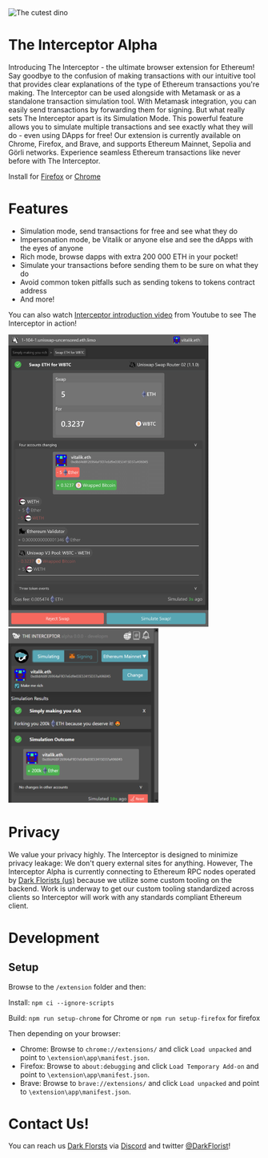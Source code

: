 <img src = "extension/app/img/LOGOA_400x400.png" alt = "The cutest dino" style = "width: 200px;"/>

# The Interceptor Alpha
Introducing The Interceptor - the ultimate browser extension for Ethereum! Say goodbye to the confusion of making transactions with our intuitive tool that provides clear explanations of the type of Ethereum transactions you're making. The Interceptor can be used alongside with Metamask or as a standalone transaction simulation tool. With Metamask integration, you can easily send transactions by forwarding them for signing. But what really sets The Interceptor apart is its Simulation Mode. This powerful feature allows you to simulate multiple transactions and see exactly what they will do - even using DApps for free! Our extension is currently available on Chrome, Firefox, and Brave, and supports Ethereum Mainnet, Sepolia and Görli networks. Experience seamless Ethereum transactions like never before with The Interceptor.

Install for [Firefox](https://github.com/DarkFlorist/TheInterceptor/releases/download/v0.0.25/TheInterceptor-firefox-v0.0.25.xpi) or [Chrome](https://www.dark.florist/google-chrome-install)

# Features
- Simulation mode, send transactions for free and see what they do
- Impersonation mode, be Vitalik or anyone else and see the dApps with the eyes of anyone
- Rich mode, browse dapps with extra 200 000 ETH in your pocket!
- Simulate your transactions before sending them to be sure on what they do
- Avoid common token pitfalls such as sending tokens to tokens contract address
- And more!

You can also watch [Interceptor introduction video](https://www.youtube.com/watch?v=Noxik2pZWV4) from Youtube to see The Interceptor in action!

<img src = "transaction_outcome.png" alt = "The cutest dino" style = "width: 400px;"/>
<img src = "popup_view.png" alt = "The cutest dino" style = "width: 300px;"/>

# Privacy
We value your privacy highly. The Interceptor is designed to minimize privacy leakage: We don't query external sites for anything. However, The Interceptor Alpha is currently connecting to Ethereum RPC nodes operated by [Dark Florists (us)](https://www.dark.florist/) because we utilize some custom tooling on the backend. Work is underway to get our custom tooling standardized across clients so Interceptor will work with any standards compliant Ethereum client.

# Development

## Setup

Browse to the `/extension` folder and then:

Install:
`npm ci --ignore-scripts`

Build:
`npm run setup-chrome` for Chrome or `npm run setup-firefox` for firefox

Then depending on your browser:
- Chrome: Browse to `chrome://extensions/` and click `Load unpacked` and point to `\extension\app\manifest.json`.
- Firefox: Browse to `about:debugging` and click `Load Temporary Add-on` and point to `\extension\app\manifest.json`.
- Brave: Browse to `brave://extensions/` and click `Load unpacked` and point to `\extension\app\manifest.json`.

# Contact Us!
You can reach us [Dark Florsts](https://www.dark.florist/) via [Discord](https://discord.gg/b66SwRZAbu) and twitter [@DarkFlorist](https://twitter.com/DarkFlorist)!
